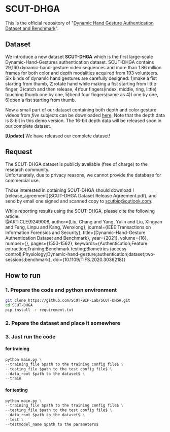 # SCUT-DHGA
This is the official repository of "[Dynamic Hand Gesture Authentication Dataset and Benchmark](https://ieeexplore.ieee.org/abstract/document/9249008)".

## Dataset
We introduce a new dataset **SCUT-DHGA** which is the first large-scale Dynamic-Hand-Gestures authentication dataset. SCUT-DHGA contains 29,160 dynamic-hand-gesture video sequences and more than 1.86 million frames for both color and depth modalities acquired from 193 volunteers. Six kinds of dynamic hand gestures are carefully designed: 1)make a fist starting from thumb, 2)rotate hand while making a fist starting from little finger, 3)catch and then release, 4)four fingers(index, middle, ring, little) touching thumb one by one, 5)bend four fingers(same as 4)) one by one, 6)open a fist starting from thumb.

Now a small part of our dataset containing both depth and color gesture videos from *five* subjects can be downloaded [here](https://drive.google.com/file/d/12vp-6o1gIJLfcw492EJILIXNqxAIcwRU/view?usp=sharing). Note that the depth data is 8-bit in this demo version. The 16-bit depth data will be released soon in our complete dataset.

**\[Update]** We have released our complete dataset!

## Request
The SCUT-DHGA dataset is publicly available (free of charge) to the research community.  
Unfortunately, due to privacy reasons, we cannot provide the database for commercial use.

Those interested in obtaining SCUT-DHGA should download ![release_agreement](SCUT-DHGA Dataset Release Agreement.pdf), and send by email one signed and scanned copy to scutbip@outlook.com.

While reporting results using the SCUT-DHGA, please cite the following article:  
@ARTICLE{9249008,
  author={Liu, Chang and Yang, Yulin and Liu, Xingyan and Fang, Linpu and Kang, Wenxiong},
  journal={IEEE Transactions on Information Forensics and Security}, 
  title={Dynamic-Hand-Gesture Authentication Dataset and Benchmark}, 
  year={2021},
  volume={16},
  number={},
  pages={1550-1562},
  keywords={Authentication;Feature extraction;Training;Benchmark testing;Biometrics (access control);Physiology;Dynamic-hand-gesture;authentication;dataset;two-sessions;benchmark},
  doi={10.1109/TIFS.2020.3036218}}

## How to run

### 1. Prepare the code and python environment
```bash
git clone https://github.com/SCUT-BIP-Lab/SCUT-DHGA.git
cd SCUT-DHGA
pip install -r requirement.txt
```

### 2. Pepare the dataset and place it somewhere

### 3. Just run the code
#### for training
```python
python main.py \
--training_file $path to the training config file$ \
--testing_file $path to the test config file$ \
--data_root $path to the dataset$ \
--train
```

#### for testing
```python
python main.py \
--training_file $path to the training config file$ \
--testing_file $path to the test config file$ \
--data_root $path to the dataset$ \
--test \
--testmodel_name $path to the parameters$
    
```

